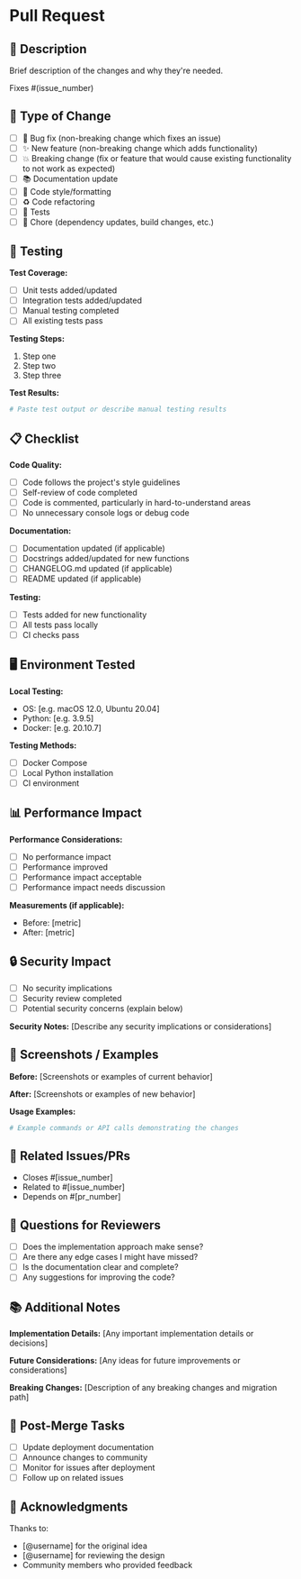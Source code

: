 # Pull Request

## 📝 Description

Brief description of the changes and why they're needed.

Fixes #(issue_number)

## 🔧 Type of Change

- [ ] 🐛 Bug fix (non-breaking change which fixes an issue)
- [ ] ✨ New feature (non-breaking change which adds functionality)
- [ ] 💥 Breaking change (fix or feature that would cause existing functionality to not work as expected)
- [ ] 📚 Documentation update
- [ ] 🎨 Code style/formatting
- [ ] ♻️ Code refactoring
- [ ] 🧪 Tests
- [ ] 🔧 Chore (dependency updates, build changes, etc.)

## 🧪 Testing

**Test Coverage:**
- [ ] Unit tests added/updated
- [ ] Integration tests added/updated
- [ ] Manual testing completed
- [ ] All existing tests pass

**Testing Steps:**
1. Step one
2. Step two
3. Step three

**Test Results:**
```bash
# Paste test output or describe manual testing results
```

## 📋 Checklist

**Code Quality:**
- [ ] Code follows the project's style guidelines
- [ ] Self-review of code completed
- [ ] Code is commented, particularly in hard-to-understand areas
- [ ] No unnecessary console logs or debug code

**Documentation:**
- [ ] Documentation updated (if applicable)
- [ ] Docstrings added/updated for new functions
- [ ] CHANGELOG.md updated (if applicable)
- [ ] README updated (if applicable)

**Testing:**
- [ ] Tests added for new functionality
- [ ] All tests pass locally
- [ ] CI checks pass

## 🖥️ Environment Tested

**Local Testing:**
- OS: [e.g. macOS 12.0, Ubuntu 20.04]
- Python: [e.g. 3.9.5]
- Docker: [e.g. 20.10.7]

**Testing Methods:**
- [ ] Docker Compose
- [ ] Local Python installation
- [ ] CI environment

## 📊 Performance Impact

**Performance Considerations:**
- [ ] No performance impact
- [ ] Performance improved
- [ ] Performance impact acceptable
- [ ] Performance impact needs discussion

**Measurements (if applicable):**
- Before: [metric]
- After: [metric]

## 🔒 Security Impact

- [ ] No security implications
- [ ] Security review completed
- [ ] Potential security concerns (explain below)

**Security Notes:**
[Describe any security implications or considerations]

## 📸 Screenshots / Examples

**Before:**
[Screenshots or examples of current behavior]

**After:**
[Screenshots or examples of new behavior]

**Usage Examples:**
```bash
# Example commands or API calls demonstrating the changes
```

## 🔗 Related Issues/PRs

- Closes #[issue_number]
- Related to #[issue_number]
- Depends on #[pr_number]

## 🤔 Questions for Reviewers

- [ ] Does the implementation approach make sense?
- [ ] Are there any edge cases I might have missed?
- [ ] Is the documentation clear and complete?
- [ ] Any suggestions for improving the code?

## 📚 Additional Notes

**Implementation Details:**
[Any important implementation details or decisions]

**Future Considerations:**
[Any ideas for future improvements or considerations]

**Breaking Changes:**
[Description of any breaking changes and migration path]

## 🎯 Post-Merge Tasks

- [ ] Update deployment documentation
- [ ] Announce changes to community
- [ ] Monitor for issues after deployment
- [ ] Follow up on related issues

## 🙏 Acknowledgments

Thanks to:
- [@username] for the original idea
- [@username] for reviewing the design
- Community members who provided feedback